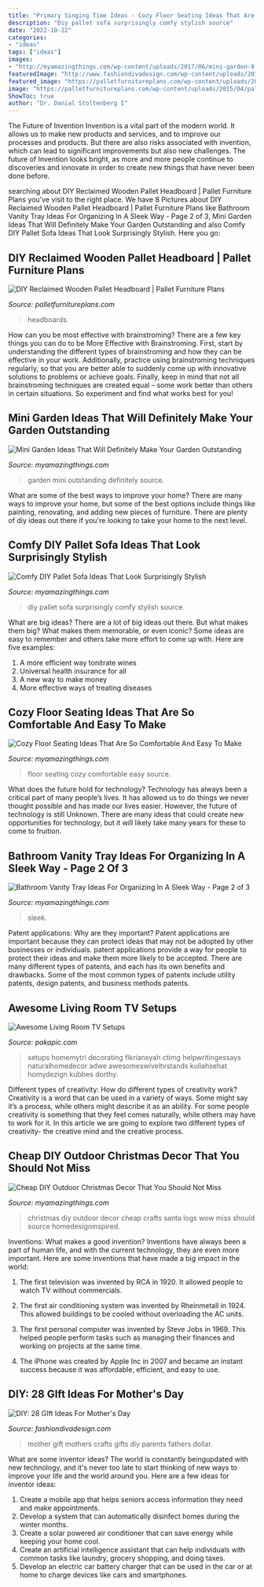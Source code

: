 ```yaml
---
title: "Primary Singing Time Ideas - Cozy Floor Seating Ideas That Are So Comfortable And Easy To Make"
description: "Diy pallet sofa surprisingly comfy stylish source"
date: "2022-10-22"
categories:
- "ideas"
tags: ["ideas"]
images:
- "http://myamazingthings.com/wp-content/uploads/2017/06/mini-garden-9.jpg"
featuredImage: "http://www.fashiondivadesign.com/wp-content/uploads/2013/03/GIft-Ideas-For-Mothers-Day-24.jpg"
featured_image: "https://palletfurnitureplans.com/wp-content/uploads/2015/04/pallet-headboard.jpg"
image: "https://palletfurnitureplans.com/wp-content/uploads/2015/04/pallet-headboard.jpg"
ShowToc: true
author: "Dr. Danial Stoltenberg I"
---
```



The Future of Invention
Invention is a vital part of the modern world. It allows us to make new products and services, and to improve our processes and products. But there are also risks associated with invention, which can lead to significant improvements but also new challenges. The future of Invention looks bright, as more and more people continue to discoveries and innovate in order to create new things that have never been done before.

	

		
searching about DIY Reclaimed Wooden Pallet Headboard | Pallet Furniture Plans you've visit to the right place. We have 8 Pictures about DIY Reclaimed Wooden Pallet Headboard | Pallet Furniture Plans like Bathroom Vanity Tray Ideas For Organizing In A Sleek Way - Page 2 of 3, Mini Garden Ideas That Will Definitely Make Your Garden Outstanding and also Comfy DIY Pallet Sofa Ideas That Look Surprisingly Stylish. Here you go:
		
    
## DIY Reclaimed Wooden Pallet Headboard | Pallet Furniture Plans

<img loading=lazy src="https://palletfurnitureplans.com/wp-content/uploads/2015/04/pallet-headboard.jpg" onerror="this.onerror=null;this.src='https://tse4.mm.bing.net/th?id=OIP.yc2_11JwTgg2qCyeCcqz5wHaJ4&amp;pid=15.1';" alt="DIY Reclaimed Wooden Pallet Headboard | Pallet Furniture Plans">

_Source: palletfurnitureplans.com_

>headboards. 

	

How can you be most effective with brainstroming?
There are a few key things you can do to be More Effective with Brainstroming. First, start by understanding the different types of brainstroming and how they can be effective in your work. Additionally, practice using brainstroming techniques regularly, so that you are better able to suddenly come up with innovative solutions to problems or achieve goals. Finally, keep in mind that not all brainstroming techniques are created equal – some work better than others in certain situations. So experiment and find what works best for you!

    
## Mini Garden Ideas That Will Definitely Make Your Garden Outstanding

<img loading=lazy src="http://myamazingthings.com/wp-content/uploads/2017/06/mini-garden-9.jpg" onerror="this.onerror=null;this.src='https://tse1.mm.bing.net/th?id=OIP.vGIQmFoJ69vVbx-E0vMv1QHaJ4&amp;pid=15.1';" alt="Mini Garden Ideas That Will Definitely Make Your Garden Outstanding">

_Source: myamazingthings.com_

>garden mini outstanding definitely source. 

	

What are some of the best ways to improve your home?
There are many ways to improve your home, but some of the best options include things like painting, renovating, and adding new pieces of furniture. There are plenty of diy ideas out there if you're looking to take your home to the next level.

    
## Comfy DIY Pallet Sofa Ideas That Look Surprisingly Stylish

<img loading=lazy src="https://myamazingthings.com/wp-content/uploads/2017/08/pallet-sofa-1.jpg" onerror="this.onerror=null;this.src='https://tse2.mm.bing.net/th?id=OIP.ZR35AZDTXqAGtGo1EzFOtwHaLH&amp;pid=15.1';" alt="Comfy DIY Pallet Sofa Ideas That Look Surprisingly Stylish">

_Source: myamazingthings.com_

>diy pallet sofa surprisingly comfy stylish source. 

	

What are big ideas?
There are a lot of big ideas out there. But what makes them big? What makes them memorable, or even iconic? Some ideas are easy to remember and others take more effort to come up with. Here are five examples: 
1. A more efficient way tonitrate wines
2. Universal health insurance for all
3. A new way to make money
4. More effective ways of treating diseases

    
## Cozy Floor Seating Ideas That Are So Comfortable And Easy To Make

<img loading=lazy src="https://myamazingthings.com/wp-content/uploads/2017/08/floor-seating-3.jpeg" onerror="this.onerror=null;this.src='https://tse1.mm.bing.net/th?id=OIP.kjJgQN2t8huqk0emSPggQAHaLG&amp;pid=15.1';" alt="Cozy Floor Seating Ideas That Are So Comfortable And Easy To Make">

_Source: myamazingthings.com_

>floor seating cozy comfortable easy source. 

	

What does the future hold for technology?
Technology has always been a critical part of many people’s lives. It has allowed us to do things we never thought possible and has made our lives easier. However, the future of technology is still Unknown. There are many ideas that could create new opportunities for technology, but it will likely take many years for these to come to fruition.

    
## Bathroom Vanity Tray Ideas For Organizing In A Sleek Way - Page 2 Of 3

<img loading=lazy src="https://myamazingthings.com/wp-content/uploads/2017/10/bathroom-tray-6-.jpg" onerror="this.onerror=null;this.src='https://tse1.mm.bing.net/th?id=OIP.fWR6MLWwOmrjD4BwD79nOQHaLH&amp;pid=15.1';" alt="Bathroom Vanity Tray Ideas For Organizing In A Sleek Way - Page 2 of 3">

_Source: myamazingthings.com_

>sleek. 

	

Patent applications: Why are they important?
Patent applications are important because they can protect ideas that may not be adopted by other businesses or individuals. patent applications provide a way for people to protect their ideas and make them more likely to be accepted. There are many different types of patents, and each has its own benefits and drawbacks. Some of the most common types of patents include utility patents, design patents, and business methods patents.

    
## Awesome Living Room TV Setups

<img loading=lazy src="https://pakapic.com/wp-content/uploads/2020/08/80713018309277140.jpg" onerror="this.onerror=null;this.src='https://tse4.mm.bing.net/th?id=OIP.D4fp-dTUsTE2QGxQFP3EZQHaJ4&amp;pid=15.1';" alt="Awesome Living Room TV Setups">

_Source: pakapic.com_

>setups homemytri decorating fikriansyah ctimg helpwritingessays naturalhomedecor adwe awesomeswiveltvstands kuliahsehat homydezign kubbes dorthy. 

	

Different types of creativity: How do different types of creativity work?
Creativity is a word that can be used in a variety of ways. Some might say it’s a process, while others might describe it as an ability. For some people creativity is something that they feel comes naturally, while others may have to work for it. In this article we are going to explore two different types of creativity- the creative mind and the creative process.

    
## Cheap DIY Outdoor Christmas Decor That You Should Not Miss

<img loading=lazy src="http://myamazingthings.com/wp-content/uploads/2017/11/diy-outdoor-christmas-decor-3-.jpg" onerror="this.onerror=null;this.src='https://tse2.mm.bing.net/th?id=OIP.BwIXxyllju6hLBMWtCSJXwHaNK&amp;pid=15.1';" alt="Cheap DIY Outdoor Christmas Decor That You Should Not Miss">

_Source: myamazingthings.com_

>christmas diy outdoor decor cheap crafts santa logs wow miss should source homedesigninspired. 

	

Inventions: What makes a good invention?
Inventions have always been a part of human life, and with the current technology, they are even more important. Here are some inventions that have made a big impact in the world:
1. The first television was invented by RCA in 1920. It allowed people to watch TV without commercials.

2. The first air conditioning system was invented by Rheinmetall in 1924. This allowed buildings to be cooled without overloading the AC units.

3. The first personal computer was invented by Steve Jobs in 1969. This helped people perform tasks such as managing their finances and working on projects at the same time.

4. The iPhone was created by Apple Inc in 2007 and became an instant success because it was affordable, efficient, and easy to use.

    
## DIY: 28 GIft Ideas For Mother&#039;s Day

<img loading=lazy src="http://www.fashiondivadesign.com/wp-content/uploads/2013/03/GIft-Ideas-For-Mothers-Day-24.jpg" onerror="this.onerror=null;this.src='https://tse1.mm.bing.net/th?id=OIP.fZ3Nk2gCSZqFX9DroXh1YAHaJ1&amp;pid=15.1';" alt="DIY: 28 GIft Ideas For Mother&#039;s Day">

_Source: fashiondivadesign.com_

>mother gift mothers crafts gifts diy parents fathers dollar. 

	

What are some inventor ideas?
The world is constantly beingupdated with new technology, and it's never too late to start thinking of new ways to improve your life and the world around you. Here are a few ideas for inventor ideas: 
1. Create a mobile app that helps seniors access information they need and make appointments. 
2. Develop a system that can automatically disinfect homes during the winter months. 
3. Create a solar powered air conditioner that can save energy while keeping your home cool. 
4. Create an artificial intelligence assistant that can help individuals with common tasks like laundry, grocery shopping, and doing taxes. 
5. Develop an electric car battery charger that can be used in the car or at home to charge devices like cars and smartphones.

